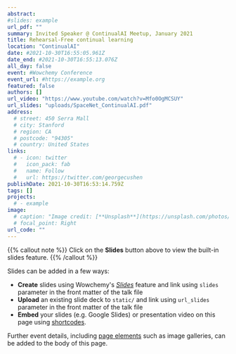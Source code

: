 ```yaml
---
abstract: 
#slides: example
url_pdf: ""
summary: Invited Speaker @ ContinualAI Meetup, January 2021
title: Rehearsal-Free continual learning
location: "ContinualAI"
date: #2021-10-30T16:55:05.961Z
date_end: #2021-10-30T16:55:13.076Z
all_day: false
event: #Wowchemy Conference
event_url: #https://example.org
featured: false
authors: []
url_video: "https://www.youtube.com/watch?v=Mfo0OgMCSUY"
url_slides: "uploads/SpaceNet_ContinualAI.pdf"
address:
  # street: 450 Serra Mall
  # city: Stanford
  # region: CA
  # postcode: "94305"
  # country: United States
links:
  # - icon: twitter
  #   icon_pack: fab
  #   name: Follow
  #   url: https://twitter.com/georgecushen
publishDate: 2021-10-30T16:53:14.759Z
tags: []
projects:
  # - example
image:
  # caption: "Image credit: [**Unsplash**](https://unsplash.com/photos/bzdhc5b3Bxs)"
  # focal_point: Right
url_code: ""
---
```


{{% callout note %}}
Click on the **Slides** button above to view the built-in slides feature.
{{% /callout %}}

Slides can be added in a few ways:

- **Create** slides using Wowchemy's [*Slides*](https://wowchemy.com/docs/managing-content/#create-slides) feature and link using `slides` parameter in the front matter of the talk file
- **Upload** an existing slide deck to `static/` and link using `url_slides` parameter in the front matter of the talk file
- **Embed** your slides (e.g. Google Slides) or presentation video on this page using [shortcodes](https://wowchemy.com/docs/writing-markdown-latex/).

Further event details, including [page elements](https://wowchemy.com/docs/writing-markdown-latex/) such as image galleries, can be added to the body of this page.
